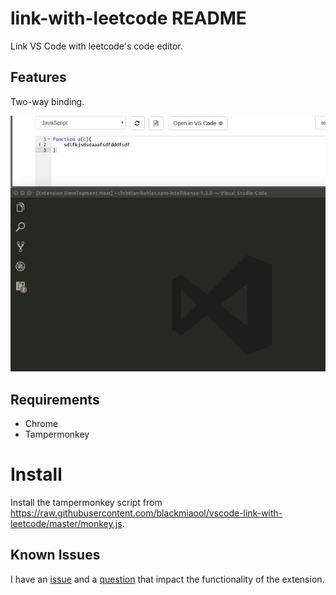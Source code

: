 # link-with-leetcode README

Link VS Code with leetcode's code editor.

## Features

Two-way binding.

![feature X](https://raw.githubusercontent.com/blackmiaool/vscode-link-with-leetcode/master/output.gif)


## Requirements

* Chrome
* Tampermonkey

# Install

Install the tampermonkey script from https://raw.githubusercontent.com/blackmiaool/vscode-link-with-leetcode/master/monkey.js.

## Known Issues

I have an [issue](https://github.com/Microsoft/vscode/issues/29373) and a [question](https://stackoverflow.com/questions/44733028/how-to-close-textdocument-in-vs-code) that impact the functionality of the extension.

